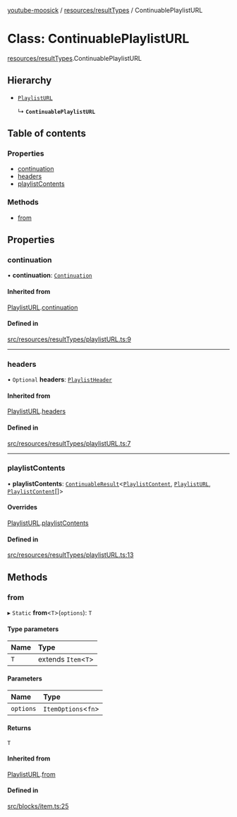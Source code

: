 [youtube-moosick](../README.md) / [resources/resultTypes](../modules/resources_resultTypes.md) / ContinuablePlaylistURL

# Class: ContinuablePlaylistURL

[resources/resultTypes](../modules/resources_resultTypes.md).ContinuablePlaylistURL

## Hierarchy

- [`PlaylistURL`](resources_resultTypes.PlaylistURL.md)

  ↳ **`ContinuablePlaylistURL`**

## Table of contents

### Properties

- [continuation](resources_resultTypes.ContinuablePlaylistURL.md#continuation)
- [headers](resources_resultTypes.ContinuablePlaylistURL.md#headers)
- [playlistContents](resources_resultTypes.ContinuablePlaylistURL.md#playlistcontents)

### Methods

- [from](resources_resultTypes.ContinuablePlaylistURL.md#from)

## Properties

### continuation

• **continuation**: [`Continuation`](../interfaces/resources_resultTypes.Continuation.md)

#### Inherited from

[PlaylistURL](resources_resultTypes.PlaylistURL.md).[continuation](resources_resultTypes.PlaylistURL.md#continuation)

#### Defined in

[src/resources/resultTypes/playlistURL.ts:9](https://github.com/EvasiveXkiller/youtube-moosick/blob/a28b557/src/resources/resultTypes/playlistURL.ts#L9)

___

### headers

• `Optional` **headers**: [`PlaylistHeader`](resources_resultTypes.PlaylistHeader.md)

#### Inherited from

[PlaylistURL](resources_resultTypes.PlaylistURL.md).[headers](resources_resultTypes.PlaylistURL.md#headers)

#### Defined in

[src/resources/resultTypes/playlistURL.ts:7](https://github.com/EvasiveXkiller/youtube-moosick/blob/a28b557/src/resources/resultTypes/playlistURL.ts#L7)

___

### playlistContents

• **playlistContents**: [`ContinuableResult`](resources_generalTypes.ContinuableResult.md)<[`PlaylistContent`](resources_resultTypes.PlaylistContent.md), [`PlaylistURL`](resources_resultTypes.PlaylistURL.md), [`PlaylistContent`](resources_resultTypes.PlaylistContent.md)[]\>

#### Overrides

[PlaylistURL](resources_resultTypes.PlaylistURL.md).[playlistContents](resources_resultTypes.PlaylistURL.md#playlistcontents)

#### Defined in

[src/resources/resultTypes/playlistURL.ts:13](https://github.com/EvasiveXkiller/youtube-moosick/blob/a28b557/src/resources/resultTypes/playlistURL.ts#L13)

## Methods

### from

▸ `Static` **from**<`T`\>(`options`): `T`

#### Type parameters

| Name | Type |
| :------ | :------ |
| `T` | extends `Item`<`T`\> |

#### Parameters

| Name | Type |
| :------ | :------ |
| `options` | `ItemOptions`<`fn`\> |

#### Returns

`T`

#### Inherited from

[PlaylistURL](resources_resultTypes.PlaylistURL.md).[from](resources_resultTypes.PlaylistURL.md#from)

#### Defined in

[src/blocks/item.ts:25](https://github.com/EvasiveXkiller/youtube-moosick/blob/a28b557/src/blocks/item.ts#L25)
